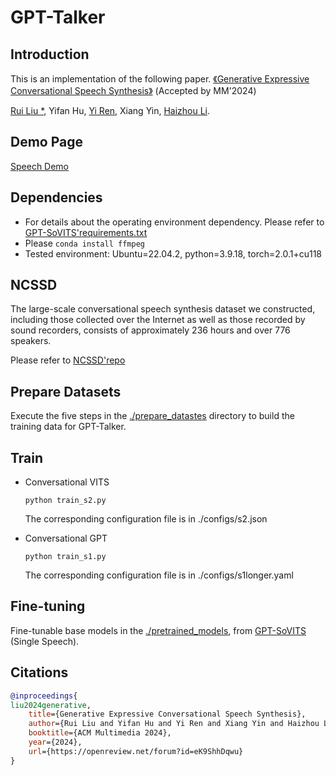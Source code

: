 # GPT-Talker

## Introduction
This is an implementation of the following paper.
[《Generative Expressive Conversational Speech Synthesis》](https://arxiv.org/pdf/2407.21491)
 (Accepted by MM'2024)

[Rui Liu *](https://ttslr.github.io/), Yifan Hu, [Yi Ren](https://rayeren.github.io/), Xiang Yin, [Haizhou Li](https://colips.org/~eleliha/).

## Demo Page
[Speech Demo](https://walker-hyf.github.io/GPT-Talker/)

## Dependencies
* For details about the operating environment dependency. Please refer to [GPT-SoVITS'requirements.txt](https://github.com/RVC-Boss/GPT-SoVITS/blob/main/requirements.txt)
* Please ```conda install ffmpeg```
* Tested environment: Ubuntu=22.04.2, python=3.9.18, torch=2.0.1+cu118

## NCSSD
The large-scale conversational speech synthesis dataset we constructed, including those collected over the Internet as well as those recorded by sound recorders, consists of approximately 236 hours and over 776 speakers.

Please refer to [NCSSD'repo](https://github.com/walker-hyf/NCSSD)

## Prepare Datasets
Execute the five steps in the [./prepare_datastes](./prepare_datasets/) directory to build the training data for GPT-Talker.

## Train
* Conversational VITS

    ```python train_s2.py```

    The corresponding configuration file is in ./configs/s2.json

* Conversational GPT

    ```python train_s1.py```

    The corresponding configuration file is in ./configs/s1longer.yaml

## Fine-tuning
Fine-tunable base models in the [./pretrained_models](./pretrained_models/), from [GPT-SoVITS](https://drive.google.com/drive/folders/15rap3Z_-w0mYgxz66pDcx2abhDRb17dk?usp=sharing) (Single Speech).

## Citations

```bibtex
@inproceedings{
liu2024generative,
    title={Generative Expressive Conversational Speech Synthesis},
    author={Rui Liu and Yifan Hu and Yi Ren and Xiang Yin and Haizhou Li},
    booktitle={ACM Multimedia 2024},
    year={2024},
    url={https://openreview.net/forum?id=eK9ShhDqwu}
}
```
